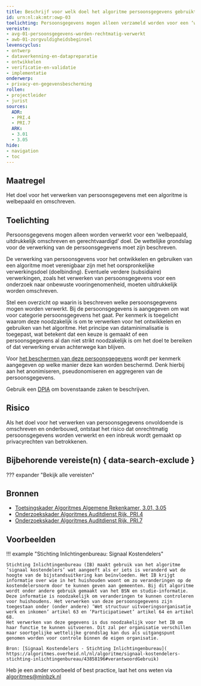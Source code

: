 ```yaml
---
title: Beschrijf voor welk doel het algoritme persoonsgegevens gebruikt en waarom dit mag
id: urn:nl:ak:mtr:owp-03
toelichting: Persoonsgegevens mogen alleen verzameld worden voor een ‘welbepaald, uitdrukkelijk omschreven en gerechtvaardigd’ doel.
vereiste:
- avg-01-persoonsgegevens-worden-rechtmatig-verwerkt
- awb-01-zorgvuldigheidsbeginsel
levenscyclus:
- ontwerp
- dataverkenning-en-datapreparatie
- ontwikkelen
- verificatie-en-validatie
- implementatie
onderwerp:
- privacy-en-gegevensbescherming
rollen:
- projectleider
- jurist
sources:
  ADR:
  - PRI.4
  - PRI.7
  ARK: 
  - 3.01
  - 3.05
hide:
- navigation
- toc
---
```


<!-- tags -->

## Maatregel

Het doel voor het verwerken van persoonsgegevens met een algoritme is welbepaald en omschreven.

## Toelichting
Persoonsgegevens mogen alleen worden verwerkt voor een ‘welbepaald, uitdrukkelijk omschreven en gerechtvaardigd’ doel. De wettelijke grondslag voor de verwerking van de persoonsgegevens moet zijn beschreven.

De verwerking van persoonsgevens voor het ontwikkelen en gebruiken van een algoritme moet verenigbaar zijn met het oorspronkelijke verwerkingsdoel (doelbinding). Eventuele verdere (subsidiaire) verwerkingen, zoals het verwerken van persoonsgegevens voor een onderzoek naar onbewuste vooringenomenheid, moeten uitdrukkelijk worden omschreven.
  
Stel een overzicht op waarin is beschreven welke persoonsgegevens mogen worden verwerkt.
Bij de persoonsgegevens is aangegeven om wat voor categorie persoonsgegevens het gaat.
Per kenmerk is toegelicht waarom deze noodzakelijk is om te verwerken voor het ontwikkelen en gebruiken van het algoritme.
Het principe van dataminimalisatie is toegepast, wat betekent dat een keuze is gemaakt of een persoonsgegevens al dan niet strikt noodzakelijk is om het doel te bereiken of dat verwerking ervan achterwege kan blijven.

Voor [het beschermen van deze persoonsgegevens](3-dat-04-pseudonimiseren-anonimiseren.md) wordt per kenmerk aangegeven op welke manier deze kan worden beschermd. Denk hierbij aan het anonimiseren, pseudonomiseren en aggregeren van de persoonsgegevens. 

Gebruik een [DPIA](../hulpmiddelen/DPIA.md) om bovenstaande zaken te beschrijven.

## Risico
Als het doel voor het verwerken van persoonsgegevens onvoldoende is omschreven en onderbouwd, ontstaat het risico dat onrechtmatig persoonsgegevens worden verwerkt en een inbreuk wordt gemaakt op privacyrechten van betrokkenen.

  
## Bijbehorende vereiste(n) { data-search-exclude }
??? expander "Bekijk alle vereisten"
    <!-- list_vereisten_on_maatregelen_page -->

## Bronnen
- [Toetsingskader Algoritmes Algemene Rekenkamer, 3.01, 3.05](https://www.rekenkamer.nl/onderwerpen/algoritmes/documenten/publicaties/2024/05/15/het-toetsingskader-aan-de-slag)
- [Onderzoekskader Algoritmes Auditdienst Rijk, PRI.4](https://www.rijksoverheid.nl/documenten/rapporten/2023/07/11/onderzoekskader-algoritmes-adr-2023) 
- [Onderzoekskader Algoritmes Auditdienst Rijk, PRI.7](https://www.rijksoverheid.nl/documenten/rapporten/2023/07/11/onderzoekskader-algoritmes-adr-2023) 

## Voorbeelden

!!! example "Stichting Inlichtingenbureau: Signaal Kostendelers"

	Stichting Inlichtingenbureau (IB) maakt gebruik van het algoritme ‘signaal kostendelers’ wat aangeeft als er iets is veranderd wat de hoogte van de bijstandsuitkering kan beïnvloeden. Het IB krijgt informatie over wie in het huishouden woont om zo veranderingen op de kostendelersnorm door te kunnen geven aan gemeenten. Bij dit algoritme wordt onder andere gebruik gemaakt van het BSN en studie-informatie. Deze informatie is noodzakelijk om veranderingen te kunnen controleren voor huishoudens. Het verwerken van deze persoonsgegevens zijn toegestaan onder (onder andere) ‘Wet structuur uitvoeringsorganisatie werk en inkomen’ artikel 63 en ‘Participatiewet’ artikel 64 en artikel 68.
	Het verwerken van deze gegevens is dus noodzakelijk voor het IB om haar functie te kunnen uitvoeren. Dit zal per organisatie verschillen maar soortgelijke wettelijke grondslag kan dus als uitgangspunt genomen worden voor controle binnen de eigen organisatie.
	
	Bron: [Signaal Kostendelers - Stichting Inlichtingenbureau]( https://algoritmes.overheid.nl/nl/algoritme/signaal-kostendelers-stichting-inlichtingenbureau/43858196#verantwoordGebruik)


Heb je een ander voorbeeld of best practice, laat het ons weten via [algoritmes@minbzk.nl](mailto:algoritmes@minbzk.nl)  
